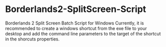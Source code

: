 # Borderlands2-SplitScreen-Script
Borderlands 2 Split Screen Batch Script for Windows
Currently, it is recommended to create a windows shortcut from the exe file to your desktop and add the command line parameters to the target of the shortcut in the shorcuts properties.
